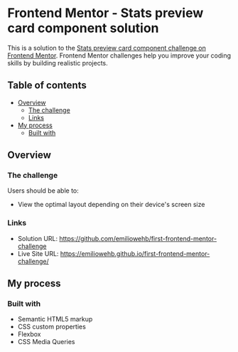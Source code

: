 # Frontend Mentor - Stats preview card component solution

This is a solution to the [Stats preview card component challenge on Frontend Mentor](https://www.frontendmentor.io/challenges/stats-preview-card-component-8JqbgoU62). Frontend Mentor challenges help you improve your coding skills by building realistic projects.

## Table of contents

- [Overview](#overview)
  - [The challenge](#the-challenge)
  - [Links](#links)
- [My process](#my-process)
  - [Built with](#built-with)

## Overview

### The challenge

Users should be able to:

- View the optimal layout depending on their device's screen size

### Links

- Solution URL: https://github.com/emiliowehb/first-frontend-mentor-challenge
- Live Site URL: https://emiliowehb.github.io/first-frontend-mentor-challenge/

## My process

### Built with

- Semantic HTML5 markup
- CSS custom properties
- Flexbox
- CSS Media Queries
